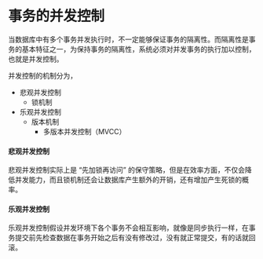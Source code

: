 # 事务的并发控制

当数据库中有多个事务并发执行时，不一定能够保证事务的隔离性。而隔离性是事务的基本特征之一，为保持事务的隔离性，系统必须对并发事务的执行加以控制，也就是并发控制。

并发控制的机制分为，
- 悲观并发控制
    - 锁机制
- 乐观并发控制
    - 版本机制
        - 多版本并发控制（MVCC）


#### 悲观并发控制
悲观并发控制实际上是 “先加锁再访问” 的保守策略，但是在效率方面，不仅会降低并发能力，而且锁机制还会让数据库产生额外的开销，还有增加产生死锁的概率。

#### 乐观并发控制
乐观并发控制假设并发环境下各个事务不会相互影响，就像是同步执行一样，在事务提交前先检查数据在事务开始之后有没有修改过，没有就正常提交，有的话就回滚。